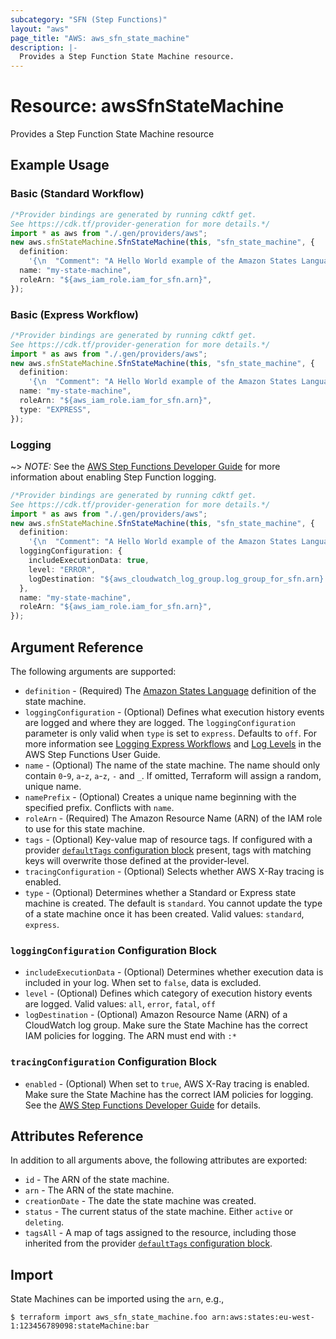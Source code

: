 ```yaml
---
subcategory: "SFN (Step Functions)"
layout: "aws"
page_title: "AWS: aws_sfn_state_machine"
description: |-
  Provides a Step Function State Machine resource.
---
```


# Resource: awsSfnStateMachine

Provides a Step Function State Machine resource

## Example Usage

### Basic (Standard Workflow)

```typescript
/*Provider bindings are generated by running cdktf get.
See https://cdk.tf/provider-generation for more details.*/
import * as aws from "./.gen/providers/aws";
new aws.sfnStateMachine.SfnStateMachine(this, "sfn_state_machine", {
  definition:
    '{\n  "Comment": "A Hello World example of the Amazon States Language using an AWS Lambda Function",\n  "StartAt": "HelloWorld",\n  "States": {\n    "HelloWorld": {\n      "Type": "Task",\n      "Resource": "${aws_lambda_function.lambda.arn}",\n      "End": true\n    }\n  }\n}\n',
  name: "my-state-machine",
  roleArn: "${aws_iam_role.iam_for_sfn.arn}",
});

```

### Basic (Express Workflow)

```typescript
/*Provider bindings are generated by running cdktf get.
See https://cdk.tf/provider-generation for more details.*/
import * as aws from "./.gen/providers/aws";
new aws.sfnStateMachine.SfnStateMachine(this, "sfn_state_machine", {
  definition:
    '{\n  "Comment": "A Hello World example of the Amazon States Language using an AWS Lambda Function",\n  "StartAt": "HelloWorld",\n  "States": {\n    "HelloWorld": {\n      "Type": "Task",\n      "Resource": "${aws_lambda_function.lambda.arn}",\n      "End": true\n    }\n  }\n}\n',
  name: "my-state-machine",
  roleArn: "${aws_iam_role.iam_for_sfn.arn}",
  type: "EXPRESS",
});

```

### Logging

\~> *NOTE:* See the [AWS Step Functions Developer Guide](https://docs.aws.amazon.com/step-functions/latest/dg/welcome.html) for more information about enabling Step Function logging.

```typescript
/*Provider bindings are generated by running cdktf get.
See https://cdk.tf/provider-generation for more details.*/
import * as aws from "./.gen/providers/aws";
new aws.sfnStateMachine.SfnStateMachine(this, "sfn_state_machine", {
  definition:
    '{\n  "Comment": "A Hello World example of the Amazon States Language using an AWS Lambda Function",\n  "StartAt": "HelloWorld",\n  "States": {\n    "HelloWorld": {\n      "Type": "Task",\n      "Resource": "${aws_lambda_function.lambda.arn}",\n      "End": true\n    }\n  }\n}\n',
  loggingConfiguration: {
    includeExecutionData: true,
    level: "ERROR",
    logDestination: "${aws_cloudwatch_log_group.log_group_for_sfn.arn}:*",
  },
  name: "my-state-machine",
  roleArn: "${aws_iam_role.iam_for_sfn.arn}",
});

```

## Argument Reference

The following arguments are supported:

* `definition` - (Required) The [Amazon States Language](https://docs.aws.amazon.com/step-functions/latest/dg/concepts-amazon-states-language.html) definition of the state machine.
* `loggingConfiguration` - (Optional) Defines what execution history events are logged and where they are logged. The `loggingConfiguration` parameter is only valid when `type` is set to `express`. Defaults to `off`. For more information see [Logging Express Workflows](https://docs.aws.amazon.com/step-functions/latest/dg/cw-logs.html) and [Log Levels](https://docs.aws.amazon.com/step-functions/latest/dg/cloudwatch-log-level.html) in the AWS Step Functions User Guide.
* `name` - (Optional) The name of the state machine. The name should only contain `0`-`9`, `a`-`z`, `a`-`z`, `-` and `_`. If omitted, Terraform will assign a random, unique name.
* `namePrefix` - (Optional) Creates a unique name beginning with the specified prefix. Conflicts with `name`.
* `roleArn` - (Required) The Amazon Resource Name (ARN) of the IAM role to use for this state machine.
* `tags` - (Optional) Key-value map of resource tags. If configured with a provider [`defaultTags` configuration block](https://registry.terraform.io/providers/hashicorp/aws/latest/docs#default_tags-configuration-block) present, tags with matching keys will overwrite those defined at the provider-level.
* `tracingConfiguration` - (Optional) Selects whether AWS X-Ray tracing is enabled.
* `type` - (Optional) Determines whether a Standard or Express state machine is created. The default is `standard`. You cannot update the type of a state machine once it has been created. Valid values: `standard`, `express`.

### `loggingConfiguration` Configuration Block

* `includeExecutionData` - (Optional) Determines whether execution data is included in your log. When set to `false`, data is excluded.
* `level` - (Optional) Defines which category of execution history events are logged. Valid values: `all`, `error`, `fatal`, `off`
* `logDestination` - (Optional) Amazon Resource Name (ARN) of a CloudWatch log group. Make sure the State Machine has the correct IAM policies for logging. The ARN must end with `:*`

### `tracingConfiguration` Configuration Block

* `enabled` - (Optional) When set to `true`, AWS X-Ray tracing is enabled. Make sure the State Machine has the correct IAM policies for logging. See the [AWS Step Functions Developer Guide](https://docs.aws.amazon.com/step-functions/latest/dg/xray-iam.html) for details.

## Attributes Reference

In addition to all arguments above, the following attributes are exported:

* `id` - The ARN of the state machine.
* `arn` - The ARN of the state machine.
* `creationDate` - The date the state machine was created.
* `status` - The current status of the state machine. Either `active` or `deleting`.
* `tagsAll` - A map of tags assigned to the resource, including those inherited from the provider [`defaultTags` configuration block](https://registry.terraform.io/providers/hashicorp/aws/latest/docs#default_tags-configuration-block).

## Import

State Machines can be imported using the `arn`, e.g.,

```console
$ terraform import aws_sfn_state_machine.foo arn:aws:states:eu-west-1:123456789098:stateMachine:bar
```
